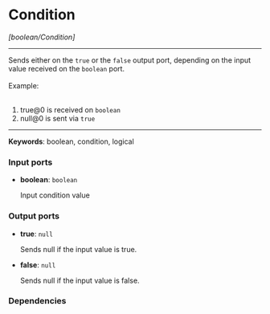 # Condition

_[boolean/Condition]_

---

Sends either on the `true` or the `false` output port, depending on the input value received on the `boolean` port.<br>
<br>
Example:<br>
<br>
1. true@0 is received on `boolean`<br>
2. null@0 is sent via `true`<br>

---

__Keywords__: boolean, condition, logical

### Input ports

* __boolean__: ` boolean `


    Input condition value<br>

### Output ports

* __true__: ` null `


    Sends null if the input value is true.<br>


* __false__: ` null `


    Sends null if the input value is false.<br>

### Dependencies




